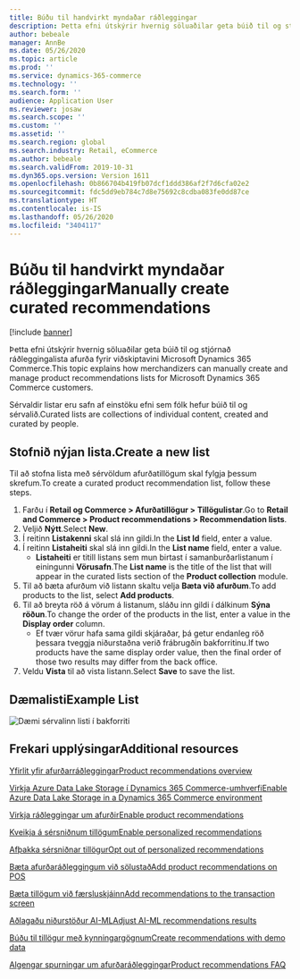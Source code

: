 ```yaml
---
title: Búðu til handvirkt myndaðar ráðleggingar
description: Þetta efni útskýrir hvernig söluaðilar geta búið til og stjórnað handbókum vörulista fyrir viðskiptavini Microsoft Dynamics 365 Commerce.
author: bebeale
manager: AnnBe
ms.date: 05/26/2020
ms.topic: article
ms.prod: ''
ms.service: dynamics-365-commerce
ms.technology: ''
ms.search.form: ''
audience: Application User
ms.reviewer: josaw
ms.search.scope: ''
ms.custom: ''
ms.assetid: ''
ms.search.region: global
ms.search.industry: Retail, eCommerce
ms.author: bebeale
ms.search.validFrom: 2019-10-31
ms.dyn365.ops.version: Version 1611
ms.openlocfilehash: 0b866704b419fb07dcf1ddd386af2f7d6cfa02e2
ms.sourcegitcommit: fdc5dd9eb784c7d8e75692c8cdba083fe0dd87ce
ms.translationtype: HT
ms.contentlocale: is-IS
ms.lasthandoff: 05/26/2020
ms.locfileid: "3404117"
---
```

# <a name="manually-create-curated-recommendations"></a><span data-ttu-id="a0c50-103">Búðu til handvirkt myndaðar ráðleggingar</span><span class="sxs-lookup"><span data-stu-id="a0c50-103">Manually create curated recommendations</span></span>

[!include [banner](includes/banner.md)]

<span data-ttu-id="a0c50-104">Þetta efni útskýrir hvernig söluaðilar geta búið til og stjórnað ráðleggingalista afurða fyrir viðskiptavini Microsoft Dynamics 365 Commerce.</span><span class="sxs-lookup"><span data-stu-id="a0c50-104">This topic explains how merchandizers can manually create and manage product recommendations lists for Microsoft Dynamics 365 Commerce customers.</span></span>

<span data-ttu-id="a0c50-105">Sérvaldir listar eru safn af einstöku efni sem fólk hefur búið til og sérvalið.</span><span class="sxs-lookup"><span data-stu-id="a0c50-105">Curated lists are collections of individual content, created and curated by people.</span></span>  

## <a name="create-a-new-list"></a><span data-ttu-id="a0c50-106">Stofnið nýjan lista.</span><span class="sxs-lookup"><span data-stu-id="a0c50-106">Create a new list</span></span>

<span data-ttu-id="a0c50-107">Til að stofna lista með sérvöldum afurðatillögum skal fylgja þessum skrefum.</span><span class="sxs-lookup"><span data-stu-id="a0c50-107">To create a curated product recommendation list, follow these steps.</span></span>

1. <span data-ttu-id="a0c50-108">Farðu í **Retail og Commerce &gt; Afurðatillögur &gt; Tillögulistar**.</span><span class="sxs-lookup"><span data-stu-id="a0c50-108">Go to **Retail and Commerce &gt; Product recommendations &gt; Recommendation lists**.</span></span>
1. <span data-ttu-id="a0c50-109">Veljið **Nýtt**.</span><span class="sxs-lookup"><span data-stu-id="a0c50-109">Select **New**.</span></span>
1. <span data-ttu-id="a0c50-110">Í reitinn **Listakenni** skal slá inn gildi.</span><span class="sxs-lookup"><span data-stu-id="a0c50-110">In the **List Id** field, enter a value.</span></span>
1. <span data-ttu-id="a0c50-111">Í reitinn **Listaheiti** skal slá inn gildi.</span><span class="sxs-lookup"><span data-stu-id="a0c50-111">In the **List name** field, enter a value.</span></span>
    - <span data-ttu-id="a0c50-112">**Listaheiti** er titill listans sem mun birtast í samanburðarlistanum í einingunni **Vörusafn**.</span><span class="sxs-lookup"><span data-stu-id="a0c50-112">The **List name** is the title of the list that will appear in the curated lists section of the **Product collection** module.</span></span>
1. <span data-ttu-id="a0c50-113">Til að bæta afurðum við listann skaltu velja **Bæta við afurðum**.</span><span class="sxs-lookup"><span data-stu-id="a0c50-113">To add products to the list, select **Add products**.</span></span>
1. <span data-ttu-id="a0c50-114">Til að breyta röð á vörum á listanum, sláðu inn gildi í dálkinum **Sýna röðun**.</span><span class="sxs-lookup"><span data-stu-id="a0c50-114">To change the order of the products in the list, enter a value in the **Display order** column.</span></span>
    - <span data-ttu-id="a0c50-115">Ef tvær vörur hafa sama gildi skjáraðar, þá getur endanleg röð þessara tveggja niðurstaðna verið frábrugðin bakforritinu.</span><span class="sxs-lookup"><span data-stu-id="a0c50-115">If two products have the same display order value, then the final order of those two results may differ from the back office.</span></span>
1. <span data-ttu-id="a0c50-116">Veldu **Vista** til að vista listann.</span><span class="sxs-lookup"><span data-stu-id="a0c50-116">Select **Save** to save the list.</span></span>

## <a name="example-list"></a><span data-ttu-id="a0c50-117">Dæmalisti</span><span class="sxs-lookup"><span data-stu-id="a0c50-117">Example List</span></span>

![Dæmi sérvalinn listi í bakforriti](./media/examplecuratedrecolist.png)

## <a name="additional-resources"></a><span data-ttu-id="a0c50-119">Frekari upplýsingar</span><span class="sxs-lookup"><span data-stu-id="a0c50-119">Additional resources</span></span>

[<span data-ttu-id="a0c50-120">Yfirlit yfir afurðarráðleggingar</span><span class="sxs-lookup"><span data-stu-id="a0c50-120">Product recommendations overview</span></span>](product-recommendations.md)

[<span data-ttu-id="a0c50-121">Virkja Azure Data Lake Storage í Dynamics 365 Commerce-umhverfi</span><span class="sxs-lookup"><span data-stu-id="a0c50-121">Enable Azure Data Lake Storage in a Dynamics 365 Commerce environment</span></span>](enable-adls-environment.md)

[<span data-ttu-id="a0c50-122">Virkja ráðleggingar um afurðir</span><span class="sxs-lookup"><span data-stu-id="a0c50-122">Enable product recommendations</span></span>](enable-product-recommendations.md)

[<span data-ttu-id="a0c50-123">Kveikja á sérsniðnum tillögum</span><span class="sxs-lookup"><span data-stu-id="a0c50-123">Enable personalized recommendations</span></span>](personalized-recommendations.md)

[<span data-ttu-id="a0c50-124">Afþakka sérsniðnar tillögur</span><span class="sxs-lookup"><span data-stu-id="a0c50-124">Opt out of personalized recommendations</span></span>](personalization-gdpr.md)

[<span data-ttu-id="a0c50-125">Bæta afurðaráðleggingum við sölustað</span><span class="sxs-lookup"><span data-stu-id="a0c50-125">Add product recommendations on POS</span></span>](product.md)

[<span data-ttu-id="a0c50-126">Bæta tillögum við færsluskjáinn</span><span class="sxs-lookup"><span data-stu-id="a0c50-126">Add recommendations to the transaction screen</span></span>](add-recommendations-control-pos-screen.md)

[<span data-ttu-id="a0c50-127">Aðlagaðu niðurstöður AI-ML</span><span class="sxs-lookup"><span data-stu-id="a0c50-127">Adjust AI-ML recommendations results</span></span>](modify-product-recommendation-results.md)

[<span data-ttu-id="a0c50-128">Búðu til tillögur með kynningargögnum</span><span class="sxs-lookup"><span data-stu-id="a0c50-128">Create recommendations with demo data</span></span>](product-recommendations-demo-data.md)

[<span data-ttu-id="a0c50-129">Algengar spurningar um afurðaráðleggingar</span><span class="sxs-lookup"><span data-stu-id="a0c50-129">Product recommendations FAQ</span></span>](faq-recommendations.md)
